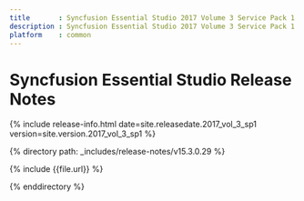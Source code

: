 ```yaml
---
title       : Syncfusion Essential Studio 2017 Volume 3 Service Pack 1 Release Notes
description : Syncfusion Essential Studio 2017 Volume 3 Service Pack 1 Release Notes
platform    : common
---
```


# Syncfusion Essential Studio Release Notes

{% include release-info.html date=site.releasedate.2017_vol_3_sp1 version=site.version.2017_vol_3_sp1 %} 

{% directory path: _includes/release-notes/v15.3.0.29 %}

{% include {{file.url}} %}

{% enddirectory %}

